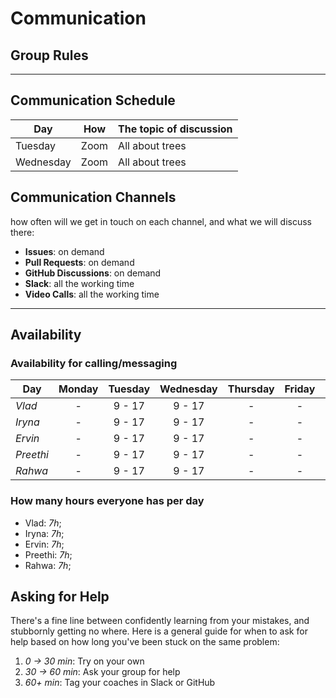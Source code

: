 # Communication

## Group Rules

<!-- any general rules you'd like to set for your group? -->

---

## Communication Schedule

| Day       | How  | The topic of discussion |
| --------- | :--: | ----------------------- |
| Tuesday   | Zoom | All about trees         |
| Wednesday | Zoom | All about trees         |

## Communication Channels

how often will we get in touch on each channel, and what we will discuss there:

- **Issues**: on demand
- **Pull Requests**: on demand
- **GitHub Discussions**: on demand
- **Slack**: all the working time
- **Video Calls**: all the working time

---

## Availability

### Availability for calling/messaging

| Day       | Monday | Tuesday | Wednesday | Thursday | Friday | Saturday | Sunday |
| --------- | :----: | :-----: | :-------: | :------: | :----: | :------: | :----: |
| _Vlad_    |   -    | 9 - 17  |  9 - 17   |    -     |   -    |    -     |   -    |
| _Iryna_   |   -    | 9 - 17  |  9 - 17   |    -     |   -    |    -     |   -    |
| _Ervin_   |   -    | 9 - 17  |  9 - 17   |    -     |   -    |    -     |   -    |
| _Preethi_ |   -    | 9 - 17  |  9 - 17   |    -     |   -    |    -     |   -    |
| _Rahwa_   |   -    | 9 - 17  |  9 - 17   |    -     |   -    |    -     |   -    |

### How many hours everyone has per day

- Vlad: _7h_;
- Iryna: _7h_;
- Ervin: _7h_;
- Preethi: _7h_;
- Rahwa: _7h_;

## Asking for Help

There's a fine line between confidently learning from your mistakes, and
stubbornly getting no where. Here is a general guide for when to ask for help
based on how long you've been stuck on the same problem:

1. _0 -> 30 min_: Try on your own
2. _30 -> 60 min_: Ask your group for help
3. _60+ min_: Tag your coaches in Slack or GitHub
